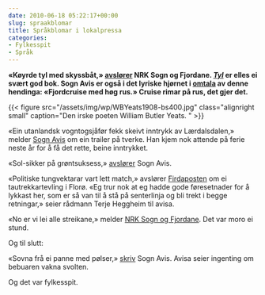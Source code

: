 ```yaml
---
date: 2010-06-18 05:22:17+00:00
slug: spraakblomar
title: Språkblomar i lokalpressa
categories:
- Fylkesspit
- Språk
---
```


**«Køyrde tyl med skyssbåt,» [avslører](http://nrk.no/nyheter/distrikt/nrk_sogn_og_fjordane/1.7172690) NRK Sogn og Fjordane. [_Tyl_](http://www.bokkilden.no/SamboWeb/produkt.do?produktId=1761132) er elles ei svært god bok. Sogn Avis er også i det lyriske hjørnet i [omtala](http://www.sognavis.no/lokale_nyhende/article5161651.ece) av denne hendinga: «Fjordcruise med høg rus.» Cruise rimar på rus, det gjer det.**

{{< figure src="/assets/img/wp/WBYeats1908-bs400.jpg" class="alignright small" caption="Den irske poeten William Butler Yeats. " >}}

<!--more-->

«Ein utanlandsk vogntogsjåfør fekk skeivt inntrykk av Lærdalsdalen,» melder [Sogn Avis](http://www.sognavis.no/lokale_nyhende/article5161974.ece) om ein trailer på tverke. Han kjem nok attende på ferie neste år for å få det rette, beine inntrykket.

«Sol-sikker på grøntsuksess,» [avslører](http://www.sognavis.no/lokale_nyhende/article5161394.ece) Sogn Avis.

«Politiske tungvektarar vart lett match,» avslører [Firdaposten](http://www.firdaposten.no/kultur/article5160443.ece) om ei tautrekkartevling i Florø. «Eg trur nok at eg hadde gode føresetnader for å lykkast her, som er så van til å stå på senterlinja og bli trekt i begge retningar,» seier rådmann Terje Heggheim til avisa.

«No er vi lei alle streikane,» melder [NRK Sogn og Fjordane](http://nrk.no/nyheter/distrikt/nrk_sogn_og_fjordane/1.7173032). Det var moro ei stund.

Og til slutt:

«Sovna frå ei panne med pølser,» [skriv](http://www.sognavis.no/lokale_nyhende/article5160977.ece) Sogn Avis. Avisa seier ingenting om bebuaren vakna svolten.

Og det var fylkesspit.
